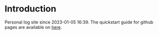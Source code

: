 # Introduction

Personal log site since 2023-01-05 16:39. The quickstart guide for github pages are available on [here](https://docs.github.com/en/pages/quickstart).